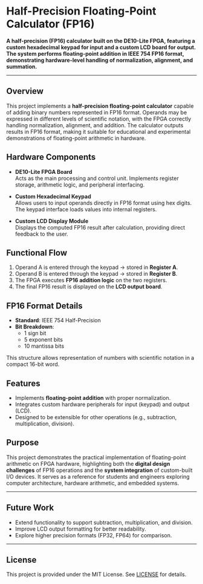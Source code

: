 # Half-Precision Floating-Point Calculator (FP16)

**A half-precision (FP16) calculator built on the DE10-Lite FPGA, featuring a custom hexadecimal keypad for input and a custom LCD board for output. The system performs floating-point addition in IEEE 754 FP16 format, demonstrating hardware-level handling of normalization, alignment, and summation.**

---

## Overview
This project implements a **half-precision floating-point calculator** capable of adding binary numbers represented in FP16 format. Operands may be expressed in different levels of scientific notation, with the FPGA correctly handling normalization, alignment, and addition. The calculator outputs results in FP16 format, making it suitable for educational and experimental demonstrations of floating-point arithmetic in hardware.

## Hardware Components
- **DE10-Lite FPGA Board**  
  Acts as the main processing and control unit. Implements register storage, arithmetic logic, and peripheral interfacing.

- **Custom Hexadecimal Keypad**  
  Allows users to input operands directly in FP16 format using hex digits. The keypad interface loads values into internal registers.

- **Custom LCD Display Module**  
  Displays the computed FP16 result after calculation, providing direct feedback to the user.

## Functional Flow
1. Operand A is entered through the keypad → stored in **Register A**.  
2. Operand B is entered through the keypad → stored in **Register B**.  
3. The FPGA executes **FP16 addition logic** on the two registers.  
4. The final FP16 result is displayed on the **LCD output board**.  

## FP16 Format Details
- **Standard**: IEEE 754 Half-Precision  
- **Bit Breakdown**:  
  - 1 sign bit  
  - 5 exponent bits  
  - 10 mantissa bits  

This structure allows representation of numbers with scientific notation in a compact 16-bit word.

## Features
- Implements **floating-point addition** with proper normalization.  
- Integrates custom hardware peripherals for input (keypad) and output (LCD).  
- Designed to be extensible for other operations (e.g., subtraction, multiplication, division).  

## Purpose
This project demonstrates the practical implementation of floating-point arithmetic on FPGA hardware, highlighting both the **digital design challenges** of FP16 operations and the **system integration** of custom-built I/O devices. It serves as a reference for students and engineers exploring computer architecture, hardware arithmetic, and embedded systems.

---

## Future Work
- Extend functionality to support subtraction, multiplication, and division.  
- Improve LCD output formatting for better readability.  
- Explore higher precision formats (FP32, FP64) for comparison.  

---

## License
This project is provided under the MIT License. See [LICENSE](LICENSE) for details.
